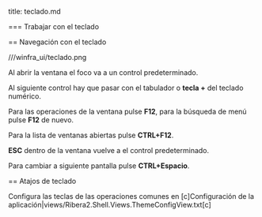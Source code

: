 title: teclado.md
=== Trabajar con el teclado

== Navegación con el teclado

///winfra_ui/teclado.png

Al abrir la ventana el foco va a un control predeterminado.

Al siguiente control hay que pasar con el tabulador o **tecla +** del teclado numérico.

Para las operaciones de la ventana pulse **F12**, para la búsqueda de menú pulse **F12** de nuevo.

Para la lista de ventanas abiertas pulse **CTRL+F12**.

**ESC** dentro de la ventana vuelve a el control predeterminado.

Para cambiar a siguiente pantalla pulse **CTRL+Espacio**.

== Atajos de teclado

Configura las teclas de las operaciones comunes en [c]Configuración de la aplicación|views/Ribera2.Shell.Views.ThemeConfigView.txt[c]